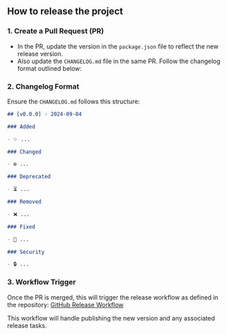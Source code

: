 ## How to release the project

### 1. Create a Pull Request (PR)

- In the PR, update the version in the `package.json` file to reflect the new release version.
- Also update the `CHANGELOG.md` file in the same PR. Follow the changelog format outlined below:

### 2. Changelog Format

Ensure the `CHANGELOG.md` follows this structure:

```md
## [v0.0.0] - 2024-09-04

### Added

- ✨ ...

### Changed

- ⚙️ ...

### Deprecated

- ⏳ ...

### Removed

- ❌ ...

### Fixed

- 🐛 ...

### Security

- 🔒 ...
```

### 3. Workflow Trigger

Once the PR is merged, this will trigger the release workflow as defined in the repository:
[GitHub Release Workflow](https://github.com/gwdawson/workflow-release-test/blob/main/.github/workflows/publish-release.yml)

This workflow will handle publishing the new version and any associated release tasks.

